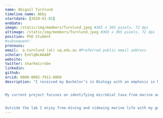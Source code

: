 ```yaml
---
name: Abigail Turnlund
timeline_name: Abby
startdate: [2020-01-01]
enddate: 
image: /static/img/members/Turnlund.jpeg #365 x 365 pixels, 72 dpi
altimage: /static/img/members/Turnlund.jpeg #365 x 365 pixels, 72 dpi
position: PhD Student
#subsequent: 
pronouns: 
email:  a.turnlund (at) uq.edu.au #Preferred public email address
scholar: ExVlqNcAAAAP
website:
twitter: sharkmicrobe
linkedin: 
github: 
orcid: 0000-0002-7912-8060
description: "I received my Bachelor’s in Biology with an emphasis in Marine Biology at San Diego State University (USA) in 2019. I completed my Honor’s project, characterizing the skin microbiome taxonomy and functional composition of whale sharks (Rhincodon typus), under Dr. Elizabeth Dinsdale’s supervision during my final year.  


My current project focuses on identifying microbial taxa from marine and Crustose Coralline Algae biofilms that induce or inhibit coral larval settlement. This work aims to aid reef restoration coral larval sexual propagation efforts by improving coral larval settlement in aquaculture for a variety of Great Barrier Reef coral species. 


Outside the lab I enjoy free-diving and videoing marine life with my gopro (preferably, sharks), but my dream is to one day dive with a Mola Mola and in the Monterey Bay Aquarium kelp tank. When I’m not in the water, I try to travel and read as much as I can. "
---
```

